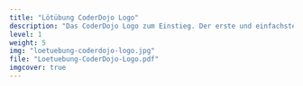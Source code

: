 ```yaml
---
title: "Lötübung CoderDojo Logo"
description: "Das CoderDojo Logo zum Einstieg. Der erste und einfachste Bausatz mit blinkender Leuchtdiode."
level: 1
weight: 5
img: "loetuebung-coderdojo-logo.jpg"
file: "Loetuebung-CoderDojo-Logo.pdf"
imgcover: true
---
```

